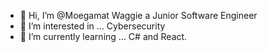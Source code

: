 - 👋 Hi, I’m @Moegamat Waggie a Junior Software Engineer
- 👀 I’m interested in ... Cybersecurity
- 🌱 I’m currently learning ... C# and React.

<!---
Moegamat-Waggie/Moegamat-Waggie is a ✨ special ✨ repository because its `README.md` (this file) appears on your GitHub profile.
You can click the Preview link to take a look at your changes.
--->
